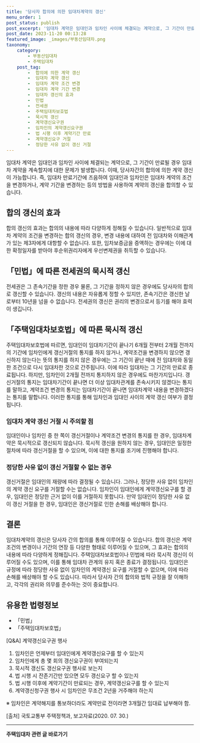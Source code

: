 ```yaml
---
title: '당사자 합의에 의한 임대차계약의 갱신'
menu_order: 1
post_status: publish
post_excerpt: '임대차 계약은 임대인과 임차인 사이에 체결되는 계약으로, 그 기간이 만료될 경우 임대차 계약을 계속할지에 대한 문제가 발생합니다. 이때, 당사자간의 합의에 의한 계약 갱신이 가능합니다. 즉, 임대차 만료기간에 즈음하여 임대인과 임차인은 임대차 계약의 조건을 변경하거나, 계약 기간을 변경하는 등의 방법을 사용하여 계약의 갱신을 합의할 수 있습니다.'
post_date: 2023-11-20 00:13:28
featured_image: _images/부동산임대차.png
taxonomy:
    category:
        - 부동산임대차
        - 주택임대차
    post_tag:
        -  합의에 의한 계약 갱신
        -  임대차 계약 갱신
        -  임대차 계약 조건 변경
        -  임대차 계약 기간 변경
        -  임대차 갱신의 효과
        -  민법
        -  전세권
        -  주택임대차보호법
        -  묵시적 갱신
        -  계약갱신요구권
        -  임차인의 계약갱신요구권
        -  법 시행 이후 계약기간 만료
        -  계약갱신요구 거절
        -  정당한 사유 없이 갱신 거절
---
```



임대차 계약은 임대인과 임차인 사이에 체결되는 계약으로, 그 기간이 만료될 경우 임대차 계약을 계속할지에 대한 문제가 발생합니다. 이때, 당사자간의 합의에 의한 계약 갱신이 가능합니다. 즉, 임대차 만료기간에 즈음하여 임대인과 임차인은 임대차 계약의 조건을 변경하거나, 계약 기간을 변경하는 등의 방법을 사용하여 계약의 갱신을 합의할 수 있습니다.

## 합의 갱신의 효과

합의 갱신의 효과는 합의의 내용에 따라 다양하게 정해질 수 있습니다. 일반적으로 임대차 계약의 조건을 변경하는 합의 갱신의 경우, 변경 내용에 대하여 전 임대차와 이해관계가 있는 제3자에게 대항할 수 없습니다. 또한, 임차보증금을 증액하는 경우에는 이에 대한 확정일자를 받아야 후순위권리자에게 우선변제권을 취득할 수 있습니다.

## 「민법」에 따른 전세권의 묵시적 갱신

전세권은 그 존속기간을 정한 경우 물론, 그 기간을 정하지 않은 경우에도 당사자의 합의로 갱신할 수 있습니다. 갱신의 내용은 자유롭게 정할 수 있지만, 존속기간은 갱신한 날로부터 10년을 넘을 수 없습니다. 전세권의 갱신은 권리의 변경으로서 등기를 해야 효력이 생깁니다.

## 「주택임대차보호법」에 따른 묵시적 갱신

주택임대차보호법에 따르면, 임대인이 임대차기간이 끝나기 6개월 전부터 2개월 전까지의 기간에 임차인에게 갱신거절의 통지를 하지 않거나, 계약조건을 변경하지 않으면 갱신하지 않는다는 뜻의 통지를 하지 않은 경우에는 그 기간이 끝난 때에 전 임대차와 동일한 조건으로 다시 임대차한 것으로 간주됩니다. 이에 따라 임대차는 그 기간의 만료로 종료됩니다. 하지만, 임차인이 2개월 전까지 통지하지 않은 경우에도 마찬가지입니다. 갱신거절의 통지는 임대차기간이 끝나면 더 이상 임대차관계를 존속시키지 않겠다는 통지를 말하고, 계약조건 변경의 통지는 임대차기간이 끝나면 임대차계약 내용을 변경하겠다는 통지를 말합니다. 이러한 통지를 통해 임차인과 임대인 사이의 계약 갱신 여부가 결정됩니다.

### 임대차 계약 갱신 거절 시 주의할 점

임대인이나 임차인 중 한 쪽이 갱신거절이나 계약조건 변경의 통지를 한 경우, 임대차계약은 묵시적으로 갱신되지 않습니다. 묵시적 갱신을 원하지 않는 경우, 임대인은 일정한 절차에 따라 갱신거절을 할 수 있으며, 이에 대한 통지를 조기에 진행해야 합니다.

### 정당한 사유 없이 갱신 거절할 수 없는 경우

갱신거절은 임대인의 재량에 따라 결정될 수 있습니다. 그러나, 정당한 사유 없이 임차인의 계약 갱신 요구를 거절할 수는 없습니다. 임차인이 임대인에게 계약갱신요구를 할 경우, 임대인은 정당한 근거 없이 이를 거절하지 못합니다. 만약 임대인이 정당한 사유 없이 갱신 거절을 한 경우, 임대인은 갱신거절로 인한 손해를 배상해야 합니다.

## 결론

임대차계약의 갱신은 당사자 간의 합의를 통해 이루어질 수 있습니다. 합의 갱신은 계약조건의 변경이나 기간의 연장 등 다양한 형태로 이루어질 수 있으며, 그 효과는 합의의 내용에 따라 다양하게 정해집니다. 주택임대차보호법이나 민법에 따라 묵시적 갱신이 이루어질 수도 있으며, 이를 통해 임대차 관계의 유지 혹은 종료가 결정됩니다. 임대인은 규정에 따라 정당한 사유 없이 임차인의 계약갱신 요구를 거절할 수 없으며, 이에 따라 손해를 배상해야 할 수도 있습니다. 따라서 당사자 간의 합의와 법적 규정을 잘 이해하고, 각각의 권리와 의무를 준수하는 것이 중요합니다.

## 유용한 법령정보

- 「민법」
- 「주택임대차보호법」

[Q&A] 계약갱신요구권 행사
1. 임차인은 언제부터 임대인에게 계약갱신요구를 할 수 있는지
2. 임차인에게 총 몇 회의 갱신요구권이 부여되는지
3. 묵시적 갱신도 갱신요구권 행사로 보는지
4. 법 시행 시 잔존기간만 있으면 모두 갱신요구 할 수 있는지
5. 법 시행 이후에 계약기간이 만료되는 경우, 계약갱신요구를 할 수 있는지
6. 계약갱신청구권 행사 시 임차인은 무조건 2년을 거주해야 하는지

※ 임차인은 계약해지를 통보하더라도 계약만료 전이라면 3개월간 임대료 납부해야 함.

[출처] 국토교통부 주택정책과, 보고자료(2020. 07. 30.)
<!-- wp:separator -->
<hr class="wp-block-separator has-alpha-channel-opacity"/>
<!-- /wp:separator -->

<!-- wp:group {"backgroundColor":"base","layout":{"type":"constrained"}} -->
<div class="wp-block-group has-base-background-color has-background"><!-- wp:paragraph {"align":"center","fontSize":"medium"} -->
<p class="has-text-align-center has-large-font-size"><strong>주택임대차 관련 글 바로가기</strong></p>
<!-- /wp:paragraph -->


<!-- wp:latest-posts
{"categories":[{"id":27169,"count":19,"description":"","link":"https://uknowlaw.com/category/%ec%a3%bc%ed%83%9d%ec%9e%84%eb%8c%80%ec%b0%a8/","name":"주택임대차","slug":"주택임대차","taxonomy":"category","parent":0,"meta":[],"_links":{"self":[{"href":"https://uknowlaw.com/wp-json/wp/v2/categories/27169"}],"collection":[{"href":"https://uknowlaw.com/wp-json/wp/v2/categories"}],"about":[{"href":"https://uknowlaw.com/wp-json/wp/v2/taxonomies/category"}],"wp:post_type":[{"href":"https://uknowlaw.com/wp-json/wp/v2/posts?categories=27169"}],"curies":[{"name":"wp","href":"https://api.w.org/{rel}","templated":true}]}}],"postsToShow":100,"excerptLength":28,"postLayout":"grid","columns":2,"featuredImageAlign":"left","featuredImageSizeSlug":"large","fontSize":"small"} /--></div>
<!-- /wp:group -->